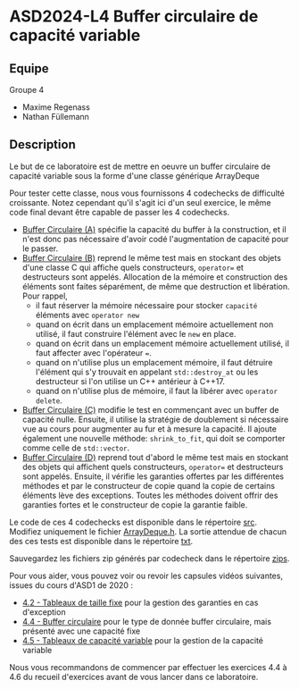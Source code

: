 # ASD2024-L4 Buffer circulaire de capacité variable
## Equipe 
Groupe 4
- Maxime Regenass
- Nathan Füllemann
## Description
Le but de ce laboratoire est de mettre en oeuvre un buffer circulaire de capacité variable sous la forme d'une classe générique ArrayDeque<T>

Pour tester cette classe, nous vous fournissons 4 codechecks de difficulté croissante. Notez cependant qu'il s'agit ici d'un seul exercice, le même code final devant être capable de passer les 4 codechecks.  

* [Buffer Circulaire (A)](https://codecheck.io/files/2304190927dre4qi4nm4rck8d0aysa5k19x) spécifie la capacité 
  du buffer à la construction, et il n'est donc pas nécessaire d'avoir codé l'augmentation de capacité pour le 
  passer. 
* [Buffer Circulaire (B)](https://codecheck.io/files/230419094189mnnu2oo8gylwfso0yfv1a4v)
  reprend le même test mais en stockant des objets d'une classe C qui affiche quels constructeurs, 
  `operator=` et destructeurs sont appelés. Allocation de la mémoire et construction des 
  éléments sont faites séparément, de même que destruction et libération. Pour rappel, 
    * il faut réserver la mémoire nécessaire pour stocker `capacité` éléments avec `operator new`
    * quand on écrit dans un emplacement mémoire actuellement non utilisé, il faut construire l'élément avec le `new` en place. 
    * quand on écrit dans un emplacement mémoire actuellement utilisé, il faut affecter avec l'opérateur `=`. 
    * quand on n'utilise plus un emplacement mémoire, il faut détruire l'élément qui s'y trouvait en appelant `std::destroy_at` ou les destructeur si l'on utilise un C++ antérieur à C++17.
    * quand on n'utilise plus de mémoire, il faut la libérer avec `operator delete`.
* [Buffer Circulaire (C)](https://codecheck.io/files/23041909408un8f812mkkntod3lxsyvyifr) 
  modifie le test en commençant avec un buffer de capacité nulle. Ensuite, il utilise 
  la stratégie de doublement si nécessaire vue au cours pour augmenter au fur et à mesure 
  la capacité. Il ajoute également une nouvelle méthode: `shrink_to_fit`, qui doit se 
  comporter comme celle de `std::vector`.
* [Buffer Circulaire (D)](https://codecheck.io/files/2304190922269na4wfdq2h3632mno34pp0j)
  reprend tout d'abord le même test mais en stockant des objets qui affichent quels 
  constructeurs, `operator=` et destructeurs sont appelés. Ensuite, il vérifie les 
  garanties offertes par les différentes méthodes et par le constructeur de copie 
  quand la copie de certains éléments lève des exceptions. Toutes les méthodes doivent 
  offrir des garanties fortes et le constructeur de copie la garantie faible. 

Le code de ces 4 codechecks est disponible dans le répertoire [src](./src). Modifiez uniquement le fichier [ArrayDeque.h](./src/ArrayDeque.h). La sortie attendue de chacun des ces tests est disponible dans le répertoire [txt](./txt). 

Sauvegardez les fichiers zip générés par codecheck dans le répertoire [zips](./zips).

Pour vous aider, vous pouvez voir ou revoir les capsules vidéos suivantes, issues du cours d'ASD1 de 2020 : 

* [4.2 - Tableaux de taille fixe](https://tinyurl.com/yc88dntx) pour la gestion des garanties
  en cas d'exception
* [4.4 - Buffer circulaire](https://tinyurl.com/y9fb3bmm) pour le type de donnée buffer circulaire,
  mais présenté avec une capacité fixe
* [4.5 - Tableaux de capacité variable](https://tinyurl.com/yctdn646) pour la gestion de la 
capacité variable

Nous vous recommandons de commencer par effectuer les exercices 4.4 à 4.6 du recueil d'exercices avant de vous lancer dans ce laboratoire. 